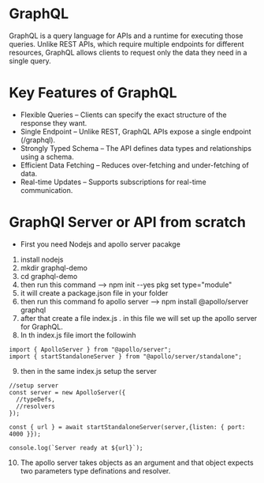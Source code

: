 # GraphQL
GraphQL is a query language for APIs and a runtime for executing those queries.  Unlike REST APIs, which require multiple endpoints for different resources, GraphQL allows clients to request only the data they need in a single query.

# Key Features of GraphQL
* Flexible Queries – Clients can specify the exact  structure of the response they want.
* Single Endpoint – Unlike REST, GraphQL APIs expose a single endpoint (/graphql).
* Strongly Typed Schema – The API defines data types and relationships using a schema.
* Efficient Data Fetching – Reduces over-fetching and under-fetching of data.
* Real-time Updates – Supports subscriptions for real-time communication.

# GraphQl Server or API from scratch
 * First you need Nodejs and  apollo server pacakge
 1. install nodejs
 2. mkdir graphql-demo
 3. cd graphql-demo
 4. then run this command -->  npm init --yes pkg set type="module" 
 5. it will create a package.json file in your folder
 6. then run this command fo apollo server --> npm install @apollo/server graphql
 7. after that create a file index.js . in this file we will set up the apollo server for GraphQL.
 8. In th index.js file imort the followinh
 ```JS
 import { ApolloServer } from "@apollo/server";
import { startStandaloneServer } from "@apollo/server/standalone";
 ```
9. then in the same index.js setup the server
```JS
//setup server 
const server = new ApolloServer({
  //typeDefs,
  //resolvers
});

const { url } = await startStandaloneServer(server,{listen: { port: 4000 }});

console.log(`Server ready at ${url}`);
```
10. The apollo server takes objects as an argument and that object expects two parameters  type definations and resolver.

 
